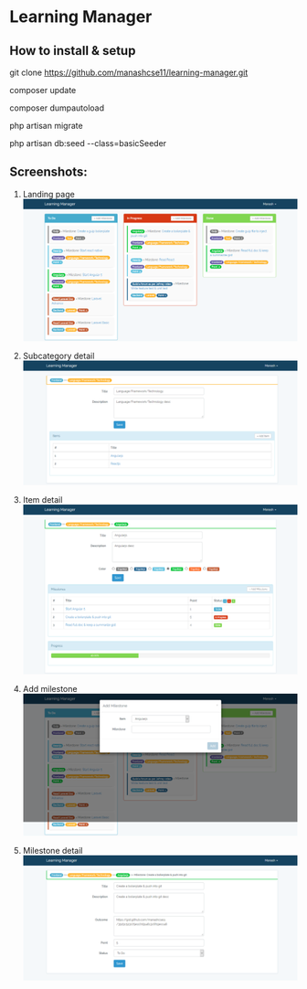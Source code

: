 # Learning Manager
## How to install & setup
git clone https://github.com/manashcse11/learning-manager.git

composer update

composer dumpautoload

php artisan migrate

php artisan db:seed --class=basicSeeder

## Screenshots:
1. Landing page
![alt text](screenshots/landing-page.png?raw=true "Landing page")

2. Subcategory detail
![alt text](screenshots/subcategory-detail.png?raw=true "Subcategory detail")

3. Item detail
![alt text](screenshots/item-detail.png?raw=true "Item detail")

4. Add milestone
![alt text](screenshots/add-milestone.png?raw=true "Add milestone")

5. Milestone detail
![alt text](screenshots/milestone-detail.png?raw=true "Milestone detail")